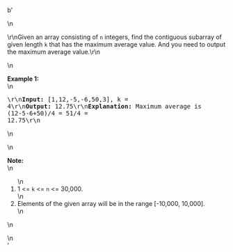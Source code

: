 b'<div class="question-description">\n<p><p>\r\nGiven an array consisting of <code>n</code> integers, find the contiguous subarray of given length <code>k</code> that has the maximum average value. And you need to output the maximum average value.\r\n</p>\n<p><b>Example 1:</b><br/>\n<pre>\r\n<b>Input:</b> [1,12,-5,-6,50,3], k = 4\r\n<b>Output:</b> 12.75\r\n<b>Explanation:</b> Maximum average is (12-5-6+50)/4 = 51/4 = 12.75\r\n</pre>\n</p>\n<p><b>Note:</b><br/>\n<ol>\n<li>1 &lt;= <code>k</code> &lt;= <code>n</code> &lt;= 30,000.</li>\n<li>Elements of the given array will be in the range [-10,000, 10,000].</li>\n</ol>\n</p></p>\n</div>'